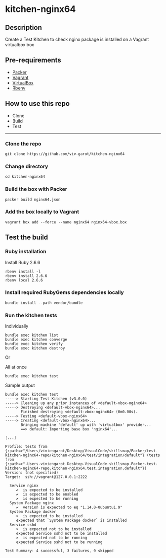 # kitchen-nginx64

## Description
Create a Test Kitchen to check nginx package is installed on a Vagrant virtualbox box

## Pre-requirements

* [Packer](https://www.packer.io/downloads)
* [Vagrant](https://www.vagrantup.com/downloads)
* [VirtualBox](https://www.virtualbox.org/wiki/Downloads)
* [Rbenv](https://github.com/rbenv/rbenv#installation)

## How to use this repo

- Clone
- Build
- Test

---

### Clone the repo

```
git clone https://github.com/viv-garot/kitchen-nginx64
```

### Change directory

```
cd kitchen-nginx64
```

### Build the box with Packer

```
packer build nginx64.json
```

### Add the box locally to Vagrant

```
vagrant box add --force --name nginx64 nginx64-vbox.box
```

## Test the build

### Ruby installation

Install Ruby 2.6.6

```
rbenv install -l
rbenv install 2.6.6
rbenv local 2.6.6
```

### Install required RubyGems dependencies locally

```
bundle install --path vendor/bundle
```

### Run the kitchen tests

Individually
```
bundle exec kitchen list
bundle exec kitchen converge
bundle exec kitchen verify
bundle exec kitchen destroy
```

Or

All at once 

```
bundle exec kitchen test
```

Sample output

```
bundle exec kitchen test
-----> Starting Test Kitchen (v3.0.0)
-----> Cleaning up any prior instances of <default-vbox-nginx64>
-----> Destroying <default-vbox-nginx64>...
       Finished destroying <default-vbox-nginx64> (0m0.00s).
-----> Testing <default-vbox-nginx64>
-----> Creating <default-vbox-nginx64>...
       Bringing machine 'default' up with 'virtualbox' provider...
       ==> default: Importing base box 'nginx64'...

[...]

Profile: tests from {:path=>"/Users/viviengarot/Desktop/VisualCode/skillsmap/Packer/test-kitchen-nginx64-repo/kitchen-nginx64/test/integration/default"} (tests from {:path=>".Users.viviengarot.Desktop.VisualCode.skillsmap.Packer.test-kitchen-nginx64-repo.kitchen-nginx64.test.integration.default"})
Version: (not specified)
Target:  ssh://vagrant@127.0.0.1:2222

  Service nginx
     ✔  is expected to be installed
     ✔  is expected to be enabled
     ✔  is expected to be running
  System Package nginx
     ✔  version is expected to eq "1.14.0-0ubuntu1.9"
  System Package docker
     ×  is expected to be installed
     expected that `System Package docker` is installed
  Service sshd
     ×  is expected not to be installed
     expected Service sshd not to be installed
     ×  is expected not to be running
     expected Service sshd not to be running
     
Test Summary: 4 successful, 3 failures, 0 skipped   
```
